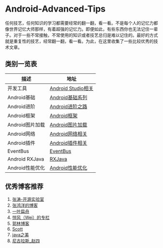 # Android-Advanced-Tips
任何技艺，任何知识的学习都需要经常的翻一翻，看一看。不是每个人的记忆力都像世界记忆大师那样，有着超强的记忆力。即便如此，有些东西你也无法记住一辈子。对于一些不常接触，不常使用的知识或者技艺总归是难以记住的。最好的方式就是重复性的技艺，经常翻一翻，看一看。为此，在这里收集了一些比较优秀的技术文章。

## **类别一览表**
|     描述     |     地址     |
|--------|--------|
|   开发工具     |    [Android Studio相关](https://github.com/ElvenShi/Android-Advanced-Tips/blob/master/Android%20Technical%20articles/Android%20IDE/Android_Studio.md)    |
|   Android基础     |   [Android基础系列](https://github.com/ElvenShi/Android-Advanced-Tips/blob/master/Android%20Technical%20articles/Android%20Base/Android_Base.md)     |
| Android进阶 | [Android进阶之路](https://github.com/ElvenShi/Android-Advanced-Tips/blob/master/Android%20Technical%20articles/Android%20Advanced/Android_Advanced.md) |
| Android框架 | [Android框架](https://github.com/ElvenShi/Android-Advanced-Tips/blob/master/Android%20Technical%20articles/Android%20Framework/Android_Framework.md) |
| Android图片加载 | [Android图片加载](https://github.com/ElvenShi/Android-Advanced-Tips/blob/master/Android%20Technical%20articles/Android%20ImageLoager/Android_ImageLoader.md) |
| Android网络 | [Android网络相关](https://github.com/ElvenShi/Android-Advanced-Tips/blob/master/Android%20Technical%20articles/Android%20network/Android_network.md) |
| Android插件 | [Android插件相关](https://github.com/ElvenShi/Android-Advanced-Tips/blob/master/Android%20Technical%20articles/Android%20Plugin/Android_Plugin.md) |
| EventBus | [EventBus](https://github.com/ElvenShi/Android-Advanced-Tips/blob/master/Android%20Technical%20articles/Android%20EventBus/Android_EventBus.md) |
| Android RXJava | [RXJava](https://github.com/ElvenShi/Android-Advanced-Tips/blob/master/Android%20Technical%20articles/Android%20RXJava/Android_Plugin.md) |
| Android性能优化 | [Android性能优化](https://github.com/ElvenShi/Android-Advanced-Tips/blob/master/Android%20Technical%20articles/Android%20performance%20optimization/Android_PO.md) |


## 优秀博客推荐
1. [张涛-开源实验室](http://kymjs.com/)
2. [张鸿洋的博客](http://blog.csdn.net/lmj623565791/article/category/2210589)
3. [一叶扁舟](http://blog.csdn.net/jdsjlzx/article/category/844737)
4. [愷风（Wei）的专栏](http://blog.csdn.net/flowingflying/article/details/4547084)
5. [郭林博客](http://blog.csdn.net/guolin_blog?viewmode=contents)
6. [Scott](http://blog.csdn.net/liuhe688?viewmode=contents)
7. [java之美](http://blog.csdn.net/zhangerqing?viewmode=contents)
8. [尼古拉斯_赵四](http://blog.csdn.net/jiangwei0910410003?viewmode=contents)


